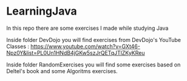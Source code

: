# LearningJava
In this repo there are some exercises I made while studying Java

Inside folder DevDojo you will find exercises from DevDojo's YouTube Classes : https://www.youtube.com/watch?v=GXt46-Npz0Y&list=PL0Un1HNdB4jGKw5szJrQETqJTlZKyKReu

Inside folder RandomExercises you will find some exercises based on Deltel's book and some Algoritms exercises.